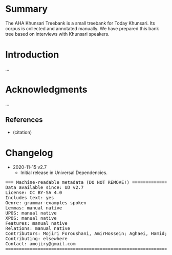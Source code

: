 # Summary

The AHA Khunsari Treebank is a small treebank for Today Khunsari. Its corpus is collected and annotated manually. We have prepared this bank tree based on interviews with Khunsari speakers.


# Introduction

...


# Acknowledgments

...

## References

* (citation)


# Changelog

* 2020-11-15 v2.7
  * Initial release in Universal Dependencies.


<pre>
=== Machine-readable metadata (DO NOT REMOVE!) ================================
Data available since: UD v2.7
License: CC BY-SA 4.0
Includes text: yes
Genre: grammar-examples spoken
Lemmas: manual native
UPOS: manual native
XPOS: manual native
Features: manual native
Relations: manual native
Contributors: Mojiri Foroushani, AmirHossein; Aghaei, Hamid; Ahmadi, Amir
Contributing: elsewhere
Contact: amojiry@gmail.com
===============================================================================
</pre>
